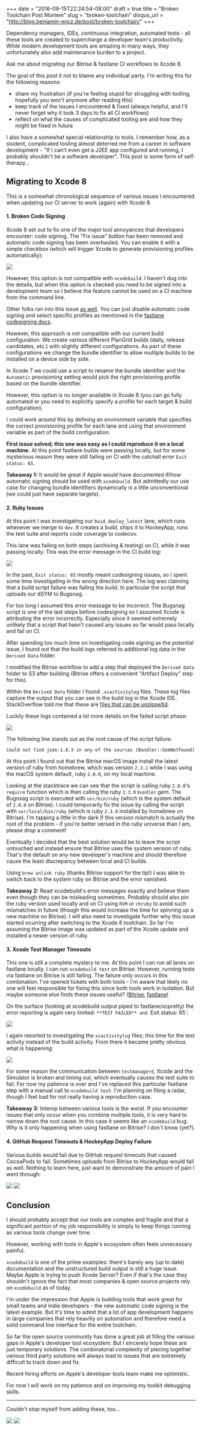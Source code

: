 +++
date = "2016-09-15T22:24:54-08:00"
draft = true
title = "Broken Toolchain Post Mortem"
slug = "broken-toolchain"
disqus_url = "http://blog.benjamin-encz.de/post/broken-toolchain/"
+++

Dependency managers, IDEs, continuous integration, automated tests - all these tools are created to supercharge a developer team's productivity. While modern development tools are amazing in many ways, they unfortunately also add maintenance burden to a project. 

Ask me about migrating our Bitrise & fastlane CI workflows to Xcode 8. 

The goal of this post it not to blame any individual party. I'm writing this for the following reasons:

- share my frustration (if you're feeling stupid for struggling with tooling, hopefully you won't anymore after reading this)
- keep track of the issues I encountered & fixed (always helpful, and I'll never forget why it took 3 days to fix all CI workflows)
- reflect on what the causes of complicated tooling are and how they might be fixed in future
 
I also have a somewhat special relationship to tools. I remember how, as a student, complicated tooling almost deterred me from a career in software development - "If I can't even get a J2EE app configured and running, I probably shouldn't be a software developer". This post is some form of self-therapy...

<!--more-->

## Migrating to Xcode 8

This is a somewhat chronological sequence of various issues I encountered when updating our CI server to work (again) with Xcode 8.

#### 1. Broken Code Signing

Xcode 8 set out to fix one of the major tool annoyances that developers encounter: code signing. The "Fix issue" button has been removed and automatic code signing has been overhauled. You can enable it with a simple checkbox (which will trigger Xcode to generate provisioning profiles automatically):

![](https://raw.githubusercontent.com/Ben-G/Website/master/static/assets/broken-toolchain/auto_sign.png)

However, this option is not compatible with `xcodebuild`. I haven't dug into the details, but when this option is checked you need to be signed into a development team so I believe the feature cannot be used on a CI machine from the command line.

Other folks ran into this issue [as well](https://github.com/fastlane/fastlane/issues/6055). You can just disable automatic code signing and select specific profiles as mentioned in the [fastlane codesigning docs](https://github.com/fastlane/fastlane/blob/master/fastlane/docs/Codesigning/XcodeProject.md#readme).

However, this approach is not compatible with our current build configuration. We create various different PlanGrid builds (daily, release candidates, etc.) with slightly different configurations. As part of these configurations we change the bundle identifier to allow multiple builds to be installed on a device side by side.

In Xcode 7 we could use a script to rename the bundle identifier and the `Automatic` provisioning setting would pick the right provisioning profile based on the bundle identifier.

However, this option is no longer available in Xcode 8 (you can go fully automated or you need to explicitly specify a profile for each target & build configuration).

I could work around this by defining an environment variable that specifies the correct provisioning profile for each lane and using that environment variable as part of the build configuration.

**First issue solved; this one was easy as I could reproduce it on a local machine.** At this point fastlane builds were passing locally, but for some mysterious reason they were still failing on CI with the catchall error `Exit status: 65`.

**Takeaway 1:** It would be great if Apple would have documented if/how automatic signing should be used with `xcodebuild`. But admittedly our use case for changing bundle identifiers dynamically is a little unconventional (we could just have separate targets).

#### 2. Ruby Issues

At this point I was investigating our `buid_deploy_latest` lane, which runs whenever we merge to `dev`. It creates a build, ships it to HockeyApp, runs the test suite and reports code coverage to codecov.

This lane was failing on both steps (archiving & testing) on CI, while it was passing locally. This was the error message in the CI build log:

![](https://raw.githubusercontent.com/Ben-G/Website/master/static/assets/broken-toolchain/ruby_crash.png)

In the past, `Exit status: 65` mostly meant codesigning issues, so I spent some time investigating in the wrong direction here. The log was claiming that a build script failure was failing the build. In particular the script that uploads our dSYM to Bugsnag.

For too long I assumed this error message to be incorrect. The Bugsnag script is one of the last steps before codesigning so I assumed Xcode is attributing the error incorrectly. Especially since it seemed extremely unlikely that a script that hasn't caused any issues so far would pass locally and fail on CI.

After spending too much time on investigating code signing as the potential issue, I found out that the build logs referred to additional log data in the `Derived Data` folder. 

I modified the Bitrise workflow to add a step that deployed the `Derived Data` folder to S3 after building (Bitrise offers a convenient "Artifact Deploy" step for this).

Within the `Derived Data` folder I found `.xcactivitylog` files. These log files capture the output that you can see in the build log in the  Xcode IDE. StackOverflow told me that these are [files that can be unzippeXd](http://stackoverflow.com/questions/13861658/is-it-possible-to-search-though-all-xcodes-logs).

Luckily these logs contained a lot more details on the failed script phase:

![](https://raw.githubusercontent.com/Ben-G/Website/master/static/assets/broken-toolchain/ruby_crash_details.png)

The following line stands out as the root cause of the script failure:

```
Could not find json-1.8.3 in any of the sources (Bundler::GemNotFound)
```

At this point I found out that the Bitrise macOS image install the latest version of ruby from homebrew, which was version `2.3.1` while I was using the macOS system default, ruby `2.0.0`, on my local machine.

Looking at the stacktrace we can see that the script is calling ruby `2.0.0`'s `require` function which is then calling the ruby `2.3.0` `bundler` gem. The Bugnsag script is executed with `usr/bin/ruby` (which is the system default of `2.0.0` on Bitrise). I could temporarily fix the issue by calling the script with `usr/local/bin/ruby` (which is ruby `2.3.0` installed by homebrew on Bitrise).
I'm tapping a little in the dark if this version mismatch is actually the root of the problem - if you're better versed in the ruby universe than I am, please drop a comment!

Eventually I decided that the best solution would be to leave the script untouched and instead ensure that Bitrise uses the system version of ruby. That's the default on any new developer's machine and should therefore cause the least discrepancy between local and CI builds.

Using `brew unlink ruby` (thanks Bitrise support for the tip!) I was able to switch back to the system ruby on Bitrise and the error vanished.

**Takeaway 2:** Read xcodebuild's error messages exactly and believe them even though they can be misleading sometimes. Probably should also pin the ruby version used locally and on CI using `RVM` or `chruby` to avoid such mismatches in future (though this would increase the time for spinning up a new machine on Bitrise). I will also need to investigate further why this issue started ocurring after switching to the Xcode 8 toolchain. So far I'm assuming the Bitrise image was updated as part of the Xcode update and installed a newer version of ruby.

#### 3. Xcode Test Manager Timeouts

This one is still a complete mystery to me. At this point I can run all lanes on fastlane locally. I can run `xcodebuild test` on Bitrise. However, running tests via fastlane on Bitrise is still failing. The failure only occurs in this combination. I've opened tickets with both tools - I'm aware that likely no one will feel responsible for fixing this since both tools work in isolation. But maybe someone else finds these issues useful? ([Bitrise](https://github.com/bitrise-io/bitrise.io/issues/66), [fastlane](https://github.com/fastlane/fastlane/issues/6111))

On the surface (looking at xcodebuild output piped to fastlane/xcpretty) the error reporting is again very limited: `**TEST FAILED** and `Exit status: 65`:

![](https://raw.githubusercontent.com/Ben-G/Website/master/static/assets/broken-toolchain/test-hangs.png)

I again resorted to investigating the `xcactivitylog` files; this time for the test activity instead of the build activity. From there it became pretty obvious what is happening:

![](https://raw.githubusercontent.com/Ben-G/Website/master/static/assets/broken-toolchain/test-hangs-details.png)

For some reason the communication between `testmanagerd`, Xcode and the Simulator is broken and timing out, which eventually causes the test suite to fail. For now my patience is over and I've replaced this particular fastlane step with a manual call to `xcodebuild test`. I'm planning on filing a radar, though I feel bad for not really having a reproduction case.

**Takeaway 3:** Interop between various tools is the worst. If you encounter issues that only occur when you combine multiple tools, it is very hard to narrow down the root cause. In this case it seems like an `xcodebuild` bug. Why is it only happening when using fastlane on Bitrise? I don't know (yet?).


#### 4. GitHub Request Timeouts &  HockeyApp Deploy Failure

Various builds would fail due to GitHub request timeouts that caused CocoaPods to fail. Sometimes uploads from Bitrise to HockeyApp would fail as well. Nothing to learn here, just want to demonstrate the amount of pain I went through:

![](https://raw.githubusercontent.com/Ben-G/Website/master/static/assets/broken-toolchain/hockey-deploy-failed.png)
![](https://raw.githubusercontent.com/Ben-G/Website/master/static/assets/broken-toolchain/github_timeout.png)

## Conclusion

I should probably accept that our tools are complex and fragile and that a significant portion of my job responsibility is simply to keep things running as various tools change over time. 

However, working with tools in Apple's ecosystem often feels unnecessary painful. 

`xcodebuild` is one of the prime examples: there's barely any (up to date) documentation and the unstructured build output is still a huge issue. Maybe Apple is trying to push Xcode Server? Even if that's the case they shouldn't ignore the fact that most companies & open source projects rely on `xcodebuild` as of today. 

I'm under the impression that Apple is building tools that work great for small teams and indie developers - the new automatic code signing is the latest example. But it's time to admit that a lot of app development happens in large companies that rely heaviliy on automation and therefore need a solid command line interface for the entire toolchain.

So far the open source community has done a great job at filling the various gaps in Apple's developer tool ecosystem. But I sincerely hope these are just temporary solutions. The combinatorial complexity of piecing together various third party solutions will always lead to issues that are extremely difficult to track down and fix. 

Recent hiring efforts on Apple's developer tools team make me optimistic. 

For now I will work on my patience and on improving my toolkit debugging skills. 

----

Couldn't stop myself from adding these, too...

![](https://raw.githubusercontent.com/Ben-G/Website/master/static/assets/broken-toolchain/last_one.png)
![](https://raw.githubusercontent.com/Ben-G/Website/master/static/assets/broken-toolchain/last_two.png)